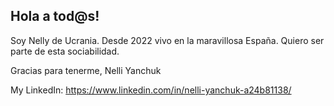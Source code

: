 ## Hola a tod@s!

Soy Nelly de Ucrania. 
Desde 2022 vivo en la maravillosa España. 
Quiero ser parte de esta sociabilidad. 

Gracias para tenerme,
Nelli Yanchuk

My LinkedIn: https://www.linkedin.com/in/nelli-yanchuk-a24b81138/
